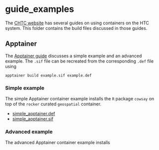 # guide\_examples

The [CHTC website](chtc.cs.wisc.edu/uw-research-computing/guides) has several guides on using containers on the HTC system.
This folder contains the build files discussed in those guides.

## Apptainer

The [Apptainer guide](chtc.cs.wisc.edu/uw-research-computing/singularity-htc) discusses a simple example and an advanced example. 
The `.sif` file can be recreated from the corresponding `.def` file using

```
apptainer build example.sif example.def
```

### Simple example

The simple Apptainer container example installs the `R` package `cowsay` on top of the `rocker` curated `geospatial` container.

- [simple\_apptainer.def](simple_apptainer.def)
- [simple\_apptainer.sif](simple_apptainer.sif)

### Advanced example

The advanced Apptainer container example installs 

